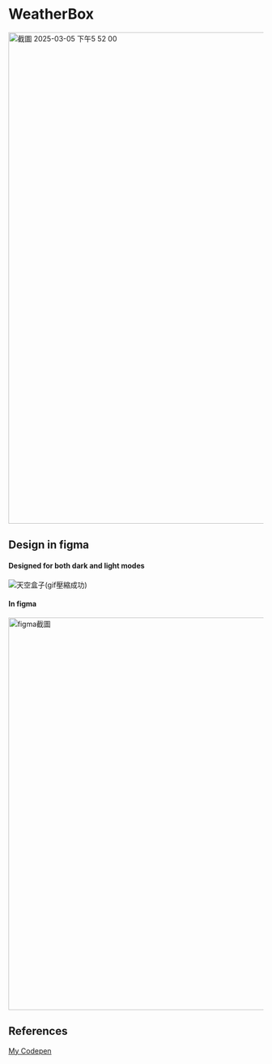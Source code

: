 # WeatherBox
<a href="https://weather-box-coral.vercel.app/" target="_blank">
<!--   <img width="1221" alt="Hi! This weather box was designed in Figma and is now available on GitHub.
Hope you like it!" src="https://github.com/user-attachments/assets/e6e32c0a-337a-476b-a1c3-645345f0b7c3" /> -->
  <img width="968" alt="截圖 2025-03-05 下午5 52 00" src="https://github.com/user-attachments/assets/1c406b24-35d0-4d50-b6dd-20ad25f4fedb" />
</a>

## Design in figma

#### Designed for both dark and light modes
![天空盒子(gif壓縮成功) ](https://github.com/user-attachments/assets/cb01a106-eb2c-44af-b112-b10f39007c44)


#### In figma
<img width="773" alt="figma截圖" src="https://github.com/user-attachments/assets/2355a387-e8fb-413f-ad3e-edd620e5632b" />


## References
[My Codepen](https://codepen.io/BlowerVila/pen/NPWpbpv)



